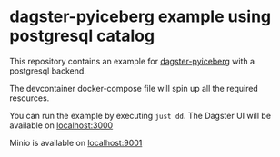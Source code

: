 # dagster-pyiceberg example using postgresql catalog

This repository contains an example for [dagster-pyiceberg](https://jasperhg90.github.io/dagster-pyiceberg/) with a postgresql backend.

The devcontainer docker-compose file will spin up all the required resources.

You can run the example by executing `just dd`. The Dagster UI will be available on [localhost:3000](http://localhost:3000)

Minio is available on [localhost:9001](http://localhost:9001)
